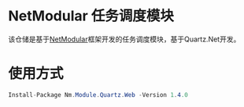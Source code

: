 # NetModular 任务调度模块

该仓储是基于[NetModular](https://github.com/iamoldli/NetModular)框架开发的任务调度模块，基于Quartz.Net开发。


# 使用方式

```csharp
Install-Package Nm.Module.Quartz.Web -Version 1.4.0
```
